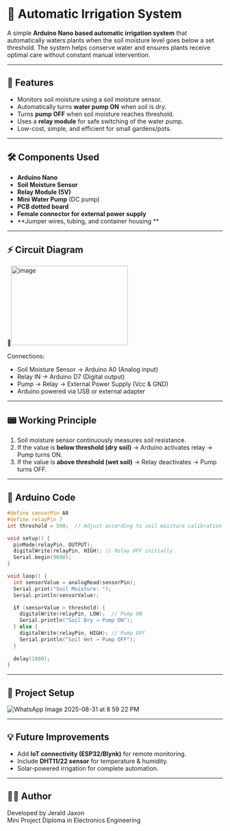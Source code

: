 # 🌱 Automatic Irrigation System  

A simple **Arduino Nano based automatic irrigation system** that automatically waters plants when the soil moisture level goes below a set threshold. The system helps conserve water and ensures plants receive optimal care without constant manual intervention.  

---

## 🚀 Features  
- Monitors soil moisture using a soil moisture sensor.  
- Automatically turns **water pump ON** when soil is dry.  
- Turns **pump OFF** when soil moisture reaches threshold.  
- Uses a **relay module** for safe switching of the water pump.  
- Low-cost, simple, and efficient for small gardens/pots.  

---

## 🛠️ Components Used  
- **Arduino Nano**  
- **Soil Moisture Sensor**  
- **Relay Module (5V)**  
- **Mini Water Pump** (DC pump)  
- **PCB dotted board**  
- **Female connector for external power supply**  
- **Jumper wires, tubing, and container housing ** 

---

## ⚡ Circuit Diagram  
📌<img width="273" height="185" alt="image" src="https://github.com/user-attachments/assets/95901152-5e94-43b8-84d5-b27dc06f91c1" />


Connections:  
- Soil Moisture Sensor → Arduino A0 (Analog input)  
- Relay IN → Arduino D7 (Digital output)  
- Pump → Relay → External Power Supply (Vcc & GND)  
- Arduino powered via USB or external adapter  

---

## 📟 Working Principle  
1. Soil moisture sensor continuously measures soil resistance.  
2. If the value is **below threshold (dry soil)** → Arduino activates relay → Pump turns ON.  
3. If the value is **above threshold (wet soil)** → Relay deactivates → Pump turns OFF.  

---

## 🔑 Arduino Code  

```cpp
#define sensorPin A0
#define relayPin 7
int threshold = 500;  // Adjust according to soil moisture calibration

void setup() {
  pinMode(relayPin, OUTPUT);
  digitalWrite(relayPin, HIGH); // Relay OFF initially
  Serial.begin(9600);
}

void loop() {
  int sensorValue = analogRead(sensorPin);
  Serial.print("Soil Moisture: ");
  Serial.println(sensorValue);

  if (sensorValue > threshold) {  
    digitalWrite(relayPin, LOW);  // Pump ON
    Serial.println("Soil Dry → Pump ON");
  } else {
    digitalWrite(relayPin, HIGH); // Pump OFF
    Serial.println("Soil Wet → Pump OFF");
  }
  
  delay(1000);
}
```

---

## 📸 Project Setup  
  ![WhatsApp Image 2025-08-31 at 8 59 22 PM](https://github.com/user-attachments/assets/37e708b5-01d4-46d5-8be5-8a569152839d)

---

## 💡 Future Improvements  
- Add **IoT connectivity (ESP32/Blynk)** for remote monitoring.  
- Include **DHT11/22 sensor** for temperature & humidity.  
- Solar-powered irrigation for complete automation.  

---

## 👨‍💻 Author  
Developed by Jerald Jaxon  
Mini Project 
Diploma in Electronics Engineering  
